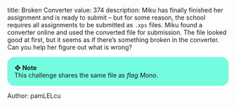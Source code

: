 title: Broken Converter
value: 374
description: Miku has finally finished her assignment and is ready to submit – but for some reason, the school requires all assignments to be submitted as `.xps` files. Miku found a converter online and used the converted file for submission. The file looked good at first, but it seems as if there’s something broken in the converter. Can you help her figure out what is wrong?

<div style="background:#75fbde;border-radius:1rem;padding:1rem"><b>❖ Note</b><br/>This challenge shares the same file as <em>flag Mono</em>.</div>

Author: pamLELcu